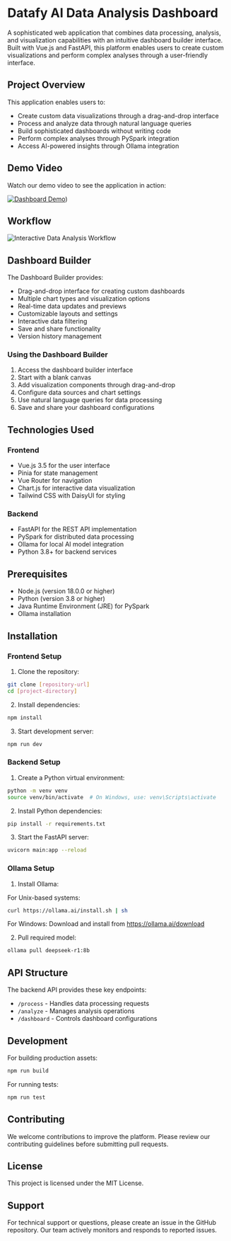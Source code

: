 # Datafy AI Data Analysis Dashboard

A sophisticated web application that combines data processing, analysis, and visualization capabilities with an intuitive dashboard builder interface. Built with Vue.js and FastAPI, this platform enables users to create custom visualizations and perform complex analyses through a user-friendly interface.

## Project Overview

This application enables users to:
- Create custom data visualizations through a drag-and-drop interface
- Process and analyze data through natural language queries
- Build sophisticated dashboards without writing code
- Perform complex analyses through PySpark integration
- Access AI-powered insights through Ollama integration

## Demo Video

Watch our demo video to see the application in action:


[![Dashboard Demo]([https://www.youtube.com/watch?v=DEMO_VIDEO_ID)](https://youtu.be/nEpevi5AF5w?si=9nyJ0LyVOIWD4TYd))


## Workflow

![Interactive Data Analysis Workflow](./workflow.png)

## Dashboard Builder

The Dashboard Builder provides:
- Drag-and-drop interface for creating custom dashboards
- Multiple chart types and visualization options
- Real-time data updates and previews
- Customizable layouts and settings
- Interactive data filtering
- Save and share functionality
- Version history management

### Using the Dashboard Builder

1. Access the dashboard builder interface
2. Start with a blank canvas
3. Add visualization components through drag-and-drop
4. Configure data sources and chart settings
5. Use natural language queries for data processing
6. Save and share your dashboard configurations

## Technologies Used

### Frontend
- Vue.js 3.5 for the user interface
- Pinia for state management
- Vue Router for navigation
- Chart.js for interactive data visualization
- Tailwind CSS with DaisyUI for styling

### Backend
- FastAPI for the REST API implementation
- PySpark for distributed data processing
- Ollama for local AI model integration
- Python 3.8+ for backend services

## Prerequisites

- Node.js (version 18.0.0 or higher)
- Python (version 3.8 or higher)
- Java Runtime Environment (JRE) for PySpark
- Ollama installation

## Installation

### Frontend Setup

1. Clone the repository:
```bash
git clone [repository-url]
cd [project-directory]
```

2. Install dependencies:
```bash
npm install
```

3. Start development server:
```bash
npm run dev
```

### Backend Setup

1. Create a Python virtual environment:
```bash
python -m venv venv
source venv/bin/activate  # On Windows, use: venv\Scripts\activate
```

2. Install Python dependencies:
```bash
pip install -r requirements.txt
```

3. Start the FastAPI server:
```bash
uvicorn main:app --reload
```

### Ollama Setup

1. Install Ollama:

For Unix-based systems:
```bash
curl https://ollama.ai/install.sh | sh
```

For Windows:
Download and install from https://ollama.ai/download

2. Pull required model:
```bash
ollama pull deepseek-r1:8b
```

## API Structure

The backend API provides these key endpoints:
- `/process` - Handles data processing requests
- `/analyze` - Manages analysis operations
- `/dashboard` - Controls dashboard configurations

## Development

For building production assets:
```bash
npm run build
```

For running tests:
```bash
npm run test
```

## Contributing

We welcome contributions to improve the platform. Please review our contributing guidelines before submitting pull requests.

## License

This project is licensed under the MIT License.

## Support

For technical support or questions, please create an issue in the GitHub repository. Our team actively monitors and responds to reported issues.
